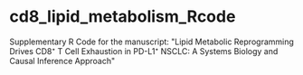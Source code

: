# cd8_lipid_metabolism_Rcode
Supplementary R Code for the manuscript: "Lipid Metabolic Reprogramming Drives CD8⁺ T Cell Exhaustion in PD-L1⁺ NSCLC: A Systems Biology and Causal Inference Approach"
